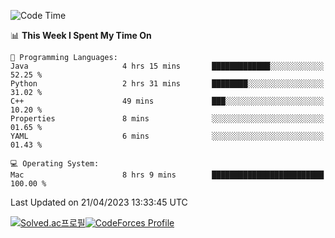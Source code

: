 
<!--START_SECTION:waka-->
![Code Time](http://img.shields.io/badge/Code%20Time-2%2C657%20hrs%2021%20mins-blue)

📊 **This Week I Spent My Time On** 

```text
💬 Programming Languages: 
Java                     4 hrs 15 mins       █████████████░░░░░░░░░░░░   52.25 % 
Python                   2 hrs 31 mins       ████████░░░░░░░░░░░░░░░░░   31.02 % 
C++                      49 mins             ███░░░░░░░░░░░░░░░░░░░░░░   10.20 % 
Properties               8 mins              ░░░░░░░░░░░░░░░░░░░░░░░░░   01.65 % 
YAML                     6 mins              ░░░░░░░░░░░░░░░░░░░░░░░░░   01.43 % 

💻 Operating System: 
Mac                      8 hrs 9 mins        █████████████████████████   100.00 % 
```


 Last Updated on 21/04/2023 13:33:45 UTC
<!--END_SECTION:waka-->
[![Solved.ac프로필](http://mazassumnida.wtf/api/generate_badge?boj=hckim96)](https://solved.ac/hckim96)[![CodeForces Profile](https://cf.leed.at?id=hckim96)](https://codeforces.com/profile/hckim96)
